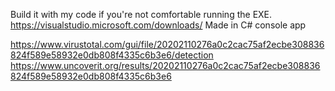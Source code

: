 
Build it with my code if you're not comfortable running the EXE.
https://visualstudio.microsoft.com/downloads/
Made in C# console app 

https://www.virustotal.com/gui/file/20202110276a0c2cac75af2ecbe308836824f589e58932e0db808f4335c6b3e6/detection
https://www.uncoverit.org/results/20202110276a0c2cac75af2ecbe308836824f589e58932e0db808f4335c6b3e6
